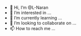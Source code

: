 - 👋 Hi, I’m @L-Naran
- 👀 I’m interested in ...
- 🌱 I’m currently learning ...
- 💞️ I’m looking to collaborate on ...
- 📫 How to reach me ...

<!---
L-Naran/L-Naran is a ✨ special ✨ repository because its `README.md` (this file) appears on your GitHub profile.
You can click the Preview link to take a look at your changes.
--->
